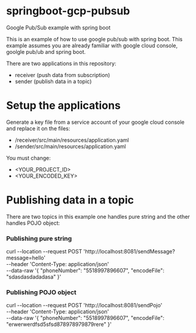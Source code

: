 # springboot-gcp-pubsub
Google Pub/Sub example with spring boot 

This is an example of how to use google pub/sub with spring boot. This example assumes you are already familiar with google cloud console, goolgle pub/ub and spring boot.

There are two applications in this repository:
 * receiver (push data from subscription)
 * sender (publish data in a topic)

# Setup the applications

 Generate a key file from a service account of your google cloud console and replace it on the files:
 
 * /receiver/src/main/resources/application.yaml
 * /sender/src/main/resources/application.yaml

You must change:
* <YOUR_PROJECT_ID>
* <YOUR_ENCODED_KEY>

# Publishing data in a topic 

There are two topics in this example one handles pure string and the other handles POJO object:

### Publishing pure string

curl --location --request POST 'http://localhost:8081/sendMessage?message=hello' \
--header 'Content-Type: application/json' \
--data-raw '{
    "phoneNumber": "5518997896607",
    "encodeFile": "sdasdasdadadasa"
}'

### Publishing POJO object

curl --location --request POST 'http://localhost:8081/sendPojo' \
--header 'Content-Type: application/json' \
--data-raw '{
    "phoneNumber": "5518997896607",
    "encodeFile": "erwerwerdfsd5sfsd878978979879rere"
}'




